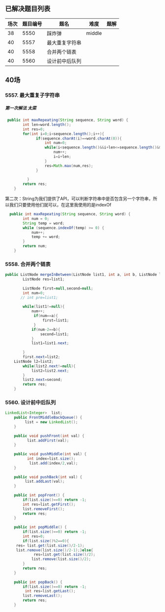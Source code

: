 ## 已解决题目列表



| 场次 | 题目编号 | 题名           | 难度   | 题解 |
| ---- | -------- | -------------- | ------ | ---- |
| 38   | 5550     | 踩炸弹         | middle |      |
| 40   | 5557     | 最大重复字符串 |        |      |
| 40   | 5558     | 合并两个链表   |        |      |
| 40   | 5560     | 设计前中后队列 |        |      |



## 40场

### 5557. 最大重复子字符串

##### 第一次解法 太菜

```java
 public int maxRepeating(String sequence, String word) {
        int len=word.length();
        int res=0;
        for(int i=0;i<sequence.length();i++){
              if(sequence.charAt(i)==word.charAt(0)){
                  int num=0;
                  while(i<sequence.length()&&i+len<=sequence.length()&&sequence.substring(i,i+len).equals(word)){
                      num++;
                      i=i+len;
                  }
                  res=Math.max(num,res);
              }
             
          }
        return res;
    }
```

第二次：String为我们提供了API，可以判断字符串中是否包含另一个字符串，所以我们只要使用他们就可以，在这里我使用的是indexOf

```java
  public int maxRepeating(String sequence, String word) {
        int num = 0;
        String temp = word;
        while (sequence.indexOf(temp) >= 0) {
            num++;
            temp += word;
        }
        return num;
    }
```

### 5558. 合并两个链表

```java
public ListNode mergeInBetween(ListNode list1, int a, int b, ListNode list2) {
        ListNode res=list1;
        
        ListNode first=null,second=null;
        int num=0;
       // int pre=list1;
        
        while(list1!=null){
            num++;
             if(num==a){
                 first=list1;
             }    
            if(num-2==b){
                second=list1;
            }
            list1=list1.next;
            
        }
        first.next=list2;
    ListNode l2=list2;
        while(list2.next!=null){
            list2=list2.next;
        }
        list2.next=second;
        return res;
    }
```

### 5560. 设计前中后队列

```java
LinkedList<Integer>  list;
    public FrontMiddleBackQueue() {
         list = new LinkedList();
    }
    
    public void pushFront(int val) {
          list.addFirst(val);
    }
    
    public void pushMiddle(int val) {
          int index=list.size();
           list.add(index/2,val);
    }
    
    public void pushBack(int val) {
         list.addLast(val);
    }
    
    public int popFront() {
        if(list.size()==0) return -1;
        int res=list.getFirst(); 
        list.removeFirst();
        return res;
    }
    
    public int popMiddle() {
        if(list.size()==0) return -1;
        int res=0;
        if(list.size()%2==0){
     res= list.get(list.size()/2-1);
     list.remove(list.size()/2-1);}else{
             res=list.get(list.size()/2);
            list.remove(list.size()/2);
        }
        return res;
    }
    
    public int popBack() {
        if(list.size()==0) return -1;
         int res=list.getLast();
        list.removeLast();
        return res;
    }
```

